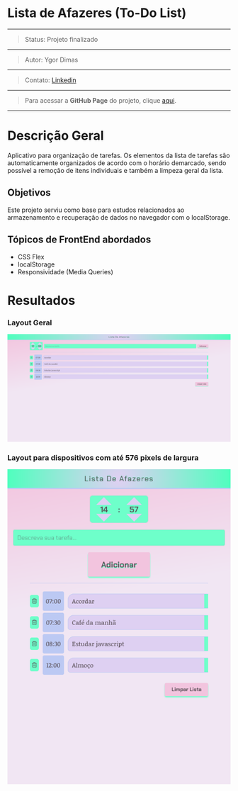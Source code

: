 # Lista de Afazeres (To-Do List) 
---
>Status: Projeto finalizado
---
>Autor: Ygor Dimas
---
>Contato: [Linkedin](https://www.linkedin.com/in/ygor-dimas/)
---
> Para acessar a **GitHub Page** do projeto, clique [aqui](https://ygordimas.github.io/lista-de-afazeres/).
---
# Descrição Geral

Aplicativo para organização de tarefas. Os elementos da lista de tarefas são automaticamente organizados de acordo com o horário demarcado, sendo possível a remoção de itens individuais e também a limpeza geral da lista. 

## Objetivos

Este projeto serviu como base para estudos relacionados ao armazenamento e recuperação de dados no navegador com o localStorage.

## Tópicos de FrontEnd abordados

- CSS Flex
- localStorage
- Responsividade (Media Queries)

# Resultados

### Layout Geral
![Layout geral da página](https://github.com/ygordimas/lista-de-afazeres/blob/main/raw/w_1200.png)
### Layout para dispositivos com até 576 pixels de largura
![Layout com breakpoint de 576px de largura](https://github.com/ygordimas/lista-de-afazeres/blob/main/raw/w_576.png)
